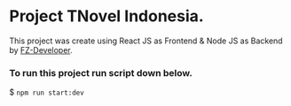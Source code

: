 # Project TNovel Indonesia.

This project was create using React JS as Frontend & Node JS as Backend by [FZ-Developer](https://fz-dev.netlify.com).

### To run this project run script down below.

$ `npm run start:dev`
